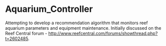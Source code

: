 # Aquarium_Controller
Attempting to develop a recommendation algorithm that monitors reef aquarium parameters and equipment maintenance. 
Initially discussed on the Reef Central forum - http://www.reefcentral.com/forums/showthread.php?t=2602485. 
